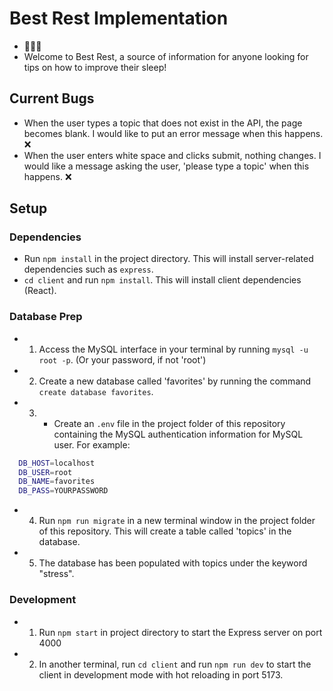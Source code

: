# Best Rest Implementation

- 🦥🌃💤
- Welcome to Best Rest, a source of information for anyone looking for tips on how to improve their sleep!

## Current Bugs

- When the user types a topic that does not exist in the API, the page becomes blank. I would like to put an error message when this happens. ❌
- When the user enters white space and clicks submit, nothing changes. I would like a message asking the user, 'please type a topic' when this happens. ❌

## Setup

### Dependencies

- Run `npm install` in the project directory. This will install server-related dependencies such as `express`.
- `cd client` and run `npm install`. This will install client dependencies (React).

### Database Prep

- 1. Access the MySQL interface in your terminal by running `mysql -u root -p`. (Or your password, if not 'root')

- 2. Create a new database called 'favorites' by running the command `create database favorites`.

- 3. - Create an `.env` file in the project folder of this repository containing the MySQL authentication information for MySQL user. For example:

```bash
  DB_HOST=localhost
  DB_USER=root
  DB_NAME=favorites
  DB_PASS=YOURPASSWORD
```

- 4. Run `npm run migrate` in a new terminal window in the project folder of this repository. This will create a table called 'topics' in the database.

- 5. The database has been populated with topics under the keyword "stress".

### Development

- 1. Run `npm start` in project directory to start the Express server on port 4000

- 2. In another terminal, run `cd client` and run `npm run dev` to start the client in development mode with hot reloading in port 5173.
